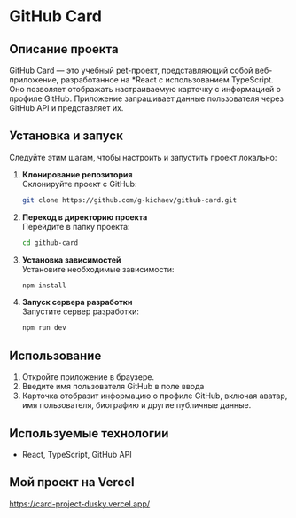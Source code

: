 # GitHub Card

## Описание проекта

GitHub Card — это учебный pet-проект, представляющий собой веб-приложение, разработанное на \*React с использованием TypeScript. Оно позволяет отображать настраиваемую карточку с информацией о профиле GitHub. Приложение запрашивает данные пользователя через GitHub API и представляет их.

## Установка и запуск

Следуйте этим шагам, чтобы настроить и запустить проект локально:

1. **Клонирование репозитория**  
   Склонируйте проект с GitHub:

   ```bash
   git clone https://github.com/g-kichaev/github-card.git
   ```

2. **Переход в директорию проекта**  
   Перейдите в папку проекта:

   ```bash
   cd github-card
   ```

3. **Установка зависимостей**  
   Установите необходимые зависимости:

   ```bash
   npm install
   ```

4. **Запуск сервера разработки**  
   Запустите сервер разработки:
   ```bash
   npm run dev
   ```

## Использование

1. Откройте приложение в браузере.
2. Введите имя пользователя GitHub в поле ввода
3. Карточка отобразит информацию о профиле GitHub, включая аватар, имя пользователя, биографию и другие публичные данные.

## Используемые технологии

- React, TypeScript, GitHub API

## Мой проект на Vercel

https://card-project-dusky.vercel.app/
